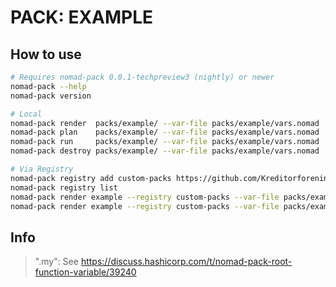 # PACK: EXAMPLE

## How to use
```bash
# Requires nomad-pack 0.0.1-techpreview3 (nightly) or newer
nomad-pack --help
nomad-pack version

# Local
nomad-pack render  packs/example/ --var-file packs/example/vars.nomad
nomad-pack plan    packs/example/ --var-file packs/example/vars.nomad
nomad-pack run     packs/example/ --var-file packs/example/vars.nomad
nomad-pack destroy packs/example/ --var-file packs/example/vars.nomad

# Via Registry
nomad-pack registry add custom-packs https://github.com/Kreditorforeningens-Driftssentral-DA/nomad-pack-registry
nomad-pack registry list
nomad-pack render example --registry custom-packs --var-file packs/example/vars.nomad
nomad-pack render example --registry custom-packs --var-file packs/example/vars.nomad

```

## Info
> ".my": See https://discuss.hashicorp.com/t/nomad-pack-root-function-variable/39240
